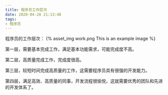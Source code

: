 ```yaml
---
title: 程序员工作层次
date: 2020-04-28 21:13:48
tags:
- 程序员
---
```

程序员的工作层次：
{% asset_img work.png This is an example image %}

第一层，需要基本完成工作，满足基本功能需求，可能完成度不高。

第二层，高质量完成工作，完成度很高。

第三层，较短时间完成高质量的工作，这需要程序员具有很强的开发能力。

第四层，满足高效、高质量的同事，开发流程很愉悦，这就需要优秀的团队和先进的开发体系了。